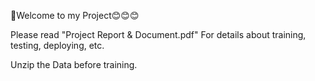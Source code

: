 💖Welcome to my Project😊😊😊

Please read "Project Report & Document.pdf" For details about training, testing, deploying, etc.

Unzip the Data before training.
